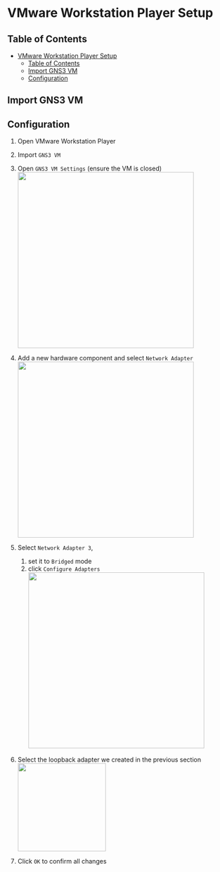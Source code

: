 # VMware Workstation Player Setup

## Table of Contents
- [VMware Workstation Player Setup](#vmware-workstation-player-setup)
  - [Table of Contents](#table-of-contents)
  - [Import GNS3 VM](#import-gns3-vm)
  - [Configuration](#configuration)



## Import GNS3 VM

## Configuration
1. Open VMware Workstation Player
2. Import `GNS3 VM`
3. Open `GNS3 VM Settings` (ensure the VM is closed)
<br><img src="https://i.postimg.cc/dQpz2kr2/windows-vmplayer-0.png" height="400"> <br>


4. Add a new hardware component and select `Network Adapter`
<br><img src="https://i.postimg.cc/SN9HDSfw/windows-vmplayer-1.png" height="400"> <br>


5. Select `Network Adapter 3`, 
   1. set it to `Bridged` mode
   2. click `Configure Adapters`
<br><img src="https://i.postimg.cc/T3XFszkh/windows-vmplayer-2.png" height="400"> <br>


6. Select the loopback adapter we created in the previous section
<br><img src="https://i.postimg.cc/pLY4Ms7C/windows-vmplayer-3.png" height="200"> <br>


7. Click `OK` to confirm all changes




